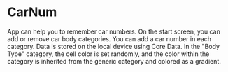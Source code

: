 # CarNum
App can help you to remember car numbers.
On the start screen, you can add or remove car body categories. You can add a car number in each category. Data is stored on the local device using Core Data. In the "Body Type" category, the cell color is set randomly, and the color within the category is inherited from the generic category and colored as a gradient.


